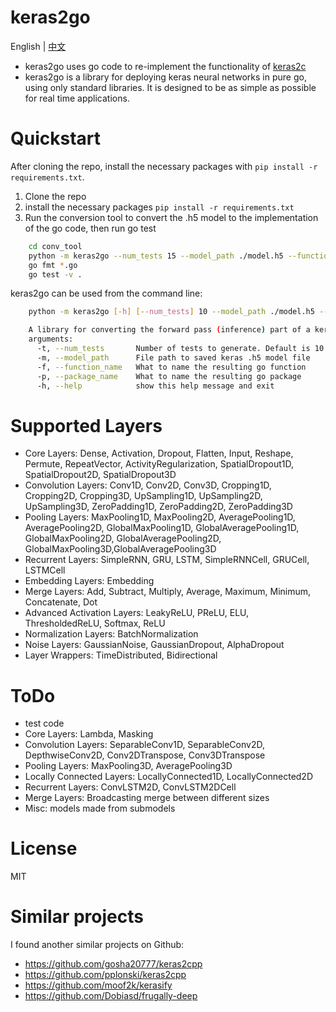 keras2go
====

English | [中文](https://github.com/orestonce/keras2go/blob/master/README_zh.md)

* keras2go uses go code to re-implement the functionality of [keras2c](https://github.com/f0uriest/keras2c)
* keras2go is a library for deploying keras neural networks in pure go, using only standard libraries. It is designed to be as simple as possible for real time applications.

Quickstart
====

After cloning the repo, install the necessary packages with ``pip install -r requirements.txt``.
1. Clone the repo
2. install the necessary packages ``pip install -r requirements.txt``
3. Run the conversion tool to convert the .h5 model to the implementation of the go code, then run go test
````bash
    cd conv_tool
    python -m keras2go --num_tests 15 --model_path ./model.h5 --function_name Example --package_name example
    go fmt *.go
    go test -v .
````

keras2go can be used from the command line:


````bash
    python -m keras2go [-h] [--num_tests] 10 --model_path ./model.h5 --function_name Example2 --package_name example

    A library for converting the forward pass (inference) part of a keras model to a go function
    arguments:
      -t, --num_tests       Number of tests to generate. Default is 10
      -m, --model_path      File path to saved keras .h5 model file
      -f, --function_name   What to name the resulting go function
      -p, --package_name    What to name the resulting go package
      -h, --help            show this help message and exit      
````

Supported Layers
====
  - Core Layers: Dense, Activation, Dropout, Flatten, Input, Reshape, Permute, RepeatVector,  ActivityRegularization, SpatialDropout1D, SpatialDropout2D, SpatialDropout3D
  - Convolution Layers: Conv1D, Conv2D, Conv3D, Cropping1D, Cropping2D, Cropping3D, UpSampling1D, UpSampling2D, UpSampling3D, ZeroPadding1D, ZeroPadding2D, ZeroPadding3D
  - Pooling Layers: MaxPooling1D, MaxPooling2D, AveragePooling1D, AveragePooling2D, GlobalMaxPooling1D, GlobalAveragePooling1D, GlobalMaxPooling2D, GlobalAveragePooling2D, GlobalMaxPooling3D,GlobalAveragePooling3D
  - Recurrent Layers: SimpleRNN, GRU, LSTM, SimpleRNNCell, GRUCell, LSTMCell
  - Embedding Layers: Embedding
  - Merge Layers: Add, Subtract, Multiply, Average, Maximum, Minimum, Concatenate, Dot
  - Advanced Activation Layers: LeakyReLU, PReLU, ELU, ThresholdedReLU, Softmax, ReLU
  - Normalization Layers: BatchNormalization
  - Noise Layers: GaussianNoise, GaussianDropout, AlphaDropout
  - Layer Wrappers: TimeDistributed, Bidirectional
  
ToDo
====
  - test code
  - Core Layers: Lambda, Masking
  - Convolution Layers: SeparableConv1D, SeparableConv2D, DepthwiseConv2D, Conv2DTranspose, Conv3DTranspose
  - Pooling Layers: MaxPooling3D, AveragePooling3D
  - Locally Connected Layers: LocallyConnected1D, LocallyConnected2D
  - Recurrent Layers: ConvLSTM2D, ConvLSTM2DCell
  - Merge Layers: Broadcasting merge between different sizes
  - Misc: models made from submodels

License
====
MIT


Similar projects
====
I found another similar projects on Github:
  * https://github.com/gosha20777/keras2cpp
  * https://github.com/pplonski/keras2cpp
  * https://github.com/moof2k/kerasify
  * https://github.com/Dobiasd/frugally-deep

